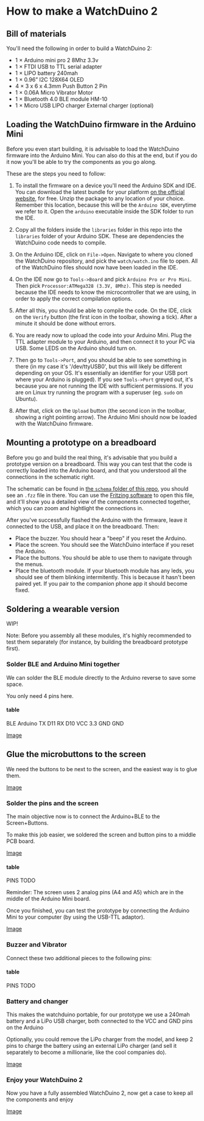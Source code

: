 # How to make a WatchDuino 2

## Bill of materials

You'll need the following in order to build a WatchDuino 2:

- 1 × Arduino mini pro 2 8Mhz 3.3v
- 1 × FTDI USB to TTL serial adapter
- 1 × LIPO battery 240mah
- 1 × 0.96” I2C 128X64 OLED
- 4 × 3 x 6 x 4.3mm Push Button 2 Pin
- 1 × 0.06A Micro Vibrator Motor
- 1 × Bluetooth 4.0 BLE module HM-10
- 1 × Micro USB LIPO charger External charger (optional)

## Loading the WatchDuino firmware in the Arduino Mini

Before you even start building, it is advisable to load the WatchDuino
firmware into the Arduino Mini. You can also do this at the end, but if you do
it now you'll be able to try the components as you go along.

These are the steps you need to follow:

1. To install the firmware on a device you'll need the Arduino SDK and IDE.
You can download the latest bundle for your platform
[on the official website](https://www.arduino.cc/en/Main/Software),
for free. Unzip the package to any location of your choice. Remember this
location, because this will be the `Arduino SDK`, everytime we refer to it.
Open the `arduino` executable inside the SDK folder to run the IDE.

2. Copy all the folders inside the `libraries` folder in this repo into the
`libraries` folder of your Arduino SDK. These are dependencies the WatchDuino
code needs to compile.

3. On the Arduino IDE, click on `File->Open`. Navigate to where you cloned
the WatchDuino repository, and pick the `watch/watch.ino` file to open.
All of the WatchDuino files should now have been loaded in the IDE.

4. On the IDE now go to `Tools->Board` and pick `Arduino Pro or Pro Mini`.
Then pick `Processor:ATMega328 (3.3V, 8Mhz)`. This step is needed because the
IDE needs to know the microcontroller that we are using, in order to apply
the correct compilation options.

5. After all this, you should be able to compile the code. On the IDE, click
on the `Verify` button (the first icon in the toolbar, showing a tick). After a
minute it should be done without errors.

6. You are ready now to upload the code into your Arduino Mini. Plug the TTL
adapter module to your Arduino, and then connect it to your PC via USB.
Some LEDS on the Arduino should turn on.

7. Then go to `Tools->Port`, and you should
be able to see something in there (in my case it's '/dev/ttyUSB0', but this
will likely be different depending on your OS. It's essentially an identifier
for your USB port where your Arduino is plugged). If you see `Tools->Port`
greyed out, it's because you are not running the IDE with sufficient
permissions. If you are on Linux try running the program with a superuser
(eg. `sudo` on Ubuntu).

8. After that, click on the `Upload` button (the second icon in the toolbar,
showing a right pointing arrow). The Arduino Mini should now be loaded with
the WatchDuino firmware.

## Mounting a prototype on a breadboard

Before you go and build the real thing, it's advisable that you build a
prototype version on a breadboard. This way you can test that the code
is correctly loaded into the Arduino board, and that you understood
all the connections in the schematic right.

The schematic can be found in [the `schema` folder of this repo](../schema),
you should see an `.fzz` file in there. You can use the
[Fritzing software](http://fritzing.org/download/?donation=0) to open this
file, and it'll show you a detailed view of the components connected together,
which you can zoom and hightlight the connections in.

After you've successfully flashed the Arduino with the firmware, leave it
connected to the USB, and place it on the breadboard. Then:

- Place the buzzer. You should hear a "beep" if you reset the Arduino.
- Place the screen. You should see the WatchDuino interface if you reset
the Arduino.
- Place the buttons. You should be able to use them to navigate through
the menus.
- Place the bluetooth module. If your bluetooth module has any leds, you
should see of them blinking intermitently. This is because it hasn't
been paired yet. If you pair to the companion phone app it should become fixed.

## Soldering a wearable version

WIP!

Note: Before you assembly all these modules, it's highly recommended to test
them separately (for instance, by building the breadboard prototype first).

### Solder BLE and Arduino Mini together

We can solder the BLE module directly to the Arduino reverse to save some space.

You only need 4 pins here.

#### table
BLE Arduino
TX  D11
RX  D10
VCC 3.3
GND GND

[Image](TODO)

## Glue the microbuttons to the screen

We need the buttons to be next to the screen, and the easiest way is to glue them.

[Image](TODO)

### Solder the pins and the screen

The main objective now is to connect the Arduino+BLE to the Screen+Buttons.

To make this job easier, we soldered the screen and button pins to a middle PCB board.

[Image](TODO)

#### table
PINS TODO

Reminder: The screen uses 2 analog pins (A4 and A5) which are in the middle of
the Arduino Mini board.

Once you finished, you can test the prototype by connecting the Arduino Mini
to your computer (by using the USB-TTL adaptor).

[Image](TODO)

### Buzzer and Vibrator

Connect these two additional pieces to the following pins:

#### table
PINS TODO

### Battery and changer

This makes the watchduino portable, for our prototype we use a 240mah battery
and a LiPo USB charger, both connected to the VCC and GND pins on the Arduino

Optionally, you could remove the LiPo charger from the model, and keep 2 pins
to charge the battery using an external LiPo charger
(and sell it separately to become a millionarie, like the cool companies do).

[Image](TODO)

### Enjoy your WatchDuino 2

Now you have a fully assembled WatchDuino 2, now get a case to keep all
the components and enjoy

[Image](TODO)
